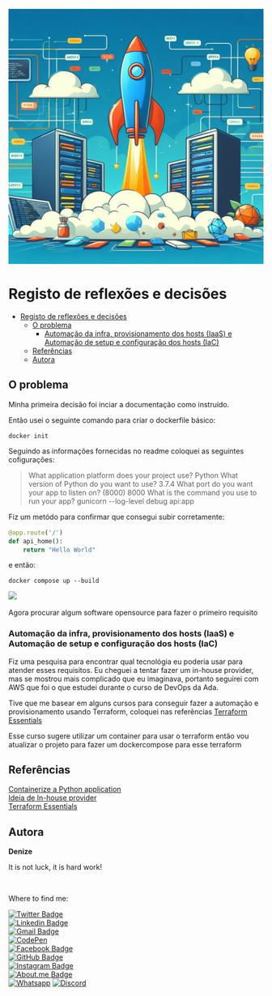 ![Globo](img/banner.jpg)


# Registo de reflexões e decisões


- [Registo de reflexões e decisões](#registo-de-reflexões-e-decisões)
  - [O problema](#o-problema)
    - [Automação da infra, provisionamento dos hosts (IaaS) e Automação de setup e configuração dos hosts (IaC)](#automação-da-infra-provisionamento-dos-hosts-iaas-e-automação-de-setup-e-configuração-dos-hosts-iac)
  - [Referências](#referências)
  - [Autora](#autora)
      
## O problema

Minha primeira decisão foi inciar a documentação como instruído. 

Então usei o seguinte comando para criar o dockerfile básico:
```
docker init 
```
Seguindo as informações fornecidas no readme coloquei as seguintes cofigurações:
>

>What application platform does your project use? Python
>What version of Python do you want to use? 3.7.4
>What port do you want your app to listen on? (8000) 8000
> What is the command you use to run your app? gunicorn --log-level debug api:app

Fiz um metódo para confirmar que consegui subir corretamente:
```py
@app.route('/')
def api_home():
    return "Hello World"
```
e então:
```
docker compose up --build
```

![](img/1.png)

Agora procurar algum software opensource para fazer o primeiro requisito

### Automação da infra, provisionamento dos hosts (IaaS) e Automação de setup e configuração dos hosts (IaC)

Fiz uma pesquisa para encontrar qual tecnológia eu poderia usar para atender esses requisitos. Eu cheguei a tentar fazer um in-house provider, mas se mostrou mais complicado que eu imaginava, portanto seguirei com AWS que foi o que estudei durante o curso de DevOps da Ada.

Tive que me basear em alguns cursos para conseguir fazer a automação e provisionamento usando Terraform, coloquei nas referências [Terraform Essentials](#referências)

Esse curso sugere utilizar um container para usar o terraform então vou atualizar o projeto para fazer um dockercompose para esse terraform

## Referências

[Containerize a Python application](https://docs.docker.com/language/python/containerize/)  
[Ideia de In-house provider](https://davidstamen.com/2021/04/13/using-an-in-house-provider-with-terraform-v0.14/)  
[Terraform Essentials](https://www.linuxtips.io/course/terraform-essentials)


## Autora

**Denize**

It is not luck, it is hard work!

<img style="border-radius: 50%;" src="https://user-images.githubusercontent.com/46844031/163518939-915f6e15-200a-4e9c-9f54-9bee6beec89b.jpg" width="100px;" alt=""/>

Where to find me:


[![Twitter Badge](https://img.shields.io/badge/Twitter-1DA1F2?style=for-the-badge&logo=twitter&logoColor=white)](https://twitter.com/Dbassi91)   
[![Linkedin Badge](https://img.shields.io/badge/LinkedIn-0077B5?style=for-the-badge&logo=linkedin&logoColor=white)](https://www.linkedin.com/in/dbfigueiredo/)   
[![Gmail Badge](	https://img.shields.io/badge/Gmail-D14836?style=for-the-badge&logo=gmail&logoColor=white)](mailto:denize.f.bassi@gmail.com)   
[![CodePen](https://img.shields.io/badge/Codepen-000000?style=for-the-badge&logo=codepen&logoColor=white)](https://codepen.io/debafig)   
[![Facebook Badge](https://img.shields.io/badge/Facebook-1877F2?style=for-the-badge&logo=facebook&logoColor=white)](https://www.facebook.com/d.bassi91/)   
[![GitHub Badge](https://img.shields.io/badge/GitHub-100000?style=for-the-badge&logo=github&logoColor=white)](https://github.com/DeBaFig)   
[![Instagram Badge](https://img.shields.io/badge/Instagram-E4405F?style=for-the-badge&logo=instagram&logoColor=white)](https://www.instagram.com/bassidenize/)   
[![About.me Badge](https://img.shields.io/badge/website-000000?style=for-the-badge&logo=About.me&logoColor=white)](https://debafig.github.io/me/)   
[![Whatsapp](https://img.shields.io/badge/WhatsApp-25D366?style=for-the-badge&logo=whatsapp&logoColor=white)](https://whatsa.me/5547935051914)
[![Discord](https://img.shields.io/badge/DeBaFig%235875-%237289DA.svg?style=for-the-badge&logo=discord&logoColor=white)](https://discordapp.com/users/DeBaFig#5875)

